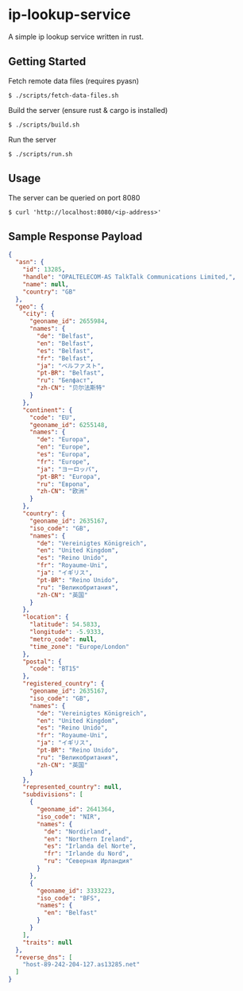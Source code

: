 ip-lookup-service
=================

A simple ip lookup service written in rust.


Getting Started
---------------

Fetch remote data files (requires pyasn)

    $ ./scripts/fetch-data-files.sh

Build the server (ensure rust & cargo is installed)
    
    $ ./scripts/build.sh

Run the server

    $ ./scripts/run.sh

Usage
-----

The server can be queried on port 8080

    $ curl 'http://localhost:8080/<ip-address>'


Sample Response Payload
-----------------------

```json
{
  "asn": {
    "id": 13285,
    "handle": "OPALTELECOM-AS TalkTalk Communications Limited,",
    "name": null,
    "country": "GB"
  },
  "geo": {
    "city": {
      "geoname_id": 2655984,
      "names": {
        "de": "Belfast",
        "en": "Belfast",
        "es": "Belfast",
        "fr": "Belfast",
        "ja": "ベルファスト",
        "pt-BR": "Belfast",
        "ru": "Белфаст",
        "zh-CN": "贝尔法斯特"
      }
    },
    "continent": {
      "code": "EU",
      "geoname_id": 6255148,
      "names": {
        "de": "Europa",
        "en": "Europe",
        "es": "Europa",
        "fr": "Europe",
        "ja": "ヨーロッパ",
        "pt-BR": "Europa",
        "ru": "Европа",
        "zh-CN": "欧洲"
      }
    },
    "country": {
      "geoname_id": 2635167,
      "iso_code": "GB",
      "names": {
        "de": "Vereinigtes Königreich",
        "en": "United Kingdom",
        "es": "Reino Unido",
        "fr": "Royaume-Uni",
        "ja": "イギリス",
        "pt-BR": "Reino Unido",
        "ru": "Великобритания",
        "zh-CN": "英国"
      }
    },
    "location": {
      "latitude": 54.5833,
      "longitude": -5.9333,
      "metro_code": null,
      "time_zone": "Europe/London"
    },
    "postal": {
      "code": "BT15"
    },
    "registered_country": {
      "geoname_id": 2635167,
      "iso_code": "GB",
      "names": {
        "de": "Vereinigtes Königreich",
        "en": "United Kingdom",
        "es": "Reino Unido",
        "fr": "Royaume-Uni",
        "ja": "イギリス",
        "pt-BR": "Reino Unido",
        "ru": "Великобритания",
        "zh-CN": "英国"
      }
    },
    "represented_country": null,
    "subdivisions": [
      {
        "geoname_id": 2641364,
        "iso_code": "NIR",
        "names": {
          "de": "Nordirland",
          "en": "Northern Ireland",
          "es": "Irlanda del Norte",
          "fr": "Irlande du Nord",
          "ru": "Северная Ирландия"
        }
      },
      {
        "geoname_id": 3333223,
        "iso_code": "BFS",
        "names": {
          "en": "Belfast"
        }
      }
    ],
    "traits": null
  },
  "reverse_dns": [
    "host-89-242-204-127.as13285.net"
  ]
}
```
